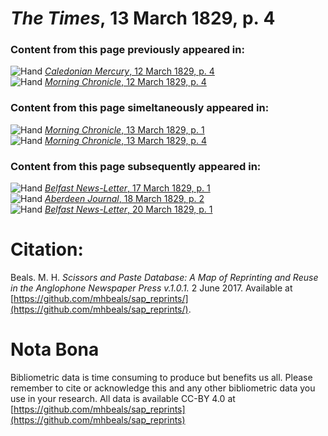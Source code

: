 # *The Times*, 13 March 1829, p. 4  
  
### Content from this page previously appeared in:  
![Hand](http://scissorsandpaste.net/wp-content/uploads/2017/06/smallhandpointer.png) [*Caledonian Mercury*, 12 March 1829, p. 4](https://mhbeals.github.io/sap_html/Caledonian-Mercury/Caledonian-Mercury-12-March-1829-p-4)  
![Hand](http://scissorsandpaste.net/wp-content/uploads/2017/06/smallhandpointer.png) [*Morning Chronicle*, 12 March 1829, p. 4](https://mhbeals.github.io/sap_html/Morning-Chronicle/Morning-Chronicle-12-March-1829-p-4)  
  
### Content from this page simeltaneously appeared in:  
![Hand](http://scissorsandpaste.net/wp-content/uploads/2017/06/smallhandpointer.png) [*Morning Chronicle*, 13 March 1829, p. 1](https://mhbeals.github.io/sap_html/Morning-Chronicle/Morning-Chronicle-13-March-1829-p-1)  
![Hand](http://scissorsandpaste.net/wp-content/uploads/2017/06/smallhandpointer.png) [*Morning Chronicle*, 13 March 1829, p. 4](https://mhbeals.github.io/sap_html/Morning-Chronicle/Morning-Chronicle-13-March-1829-p-4)  
  
### Content from this page subsequently appeared in:  
![Hand](http://scissorsandpaste.net/wp-content/uploads/2017/06/smallhandpointer.png) [*Belfast News-Letter*, 17 March 1829, p. 1](https://mhbeals.github.io/sap_html/Belfast-News-Letter/Belfast-News-Letter-17-March-1829-p-1)  
![Hand](http://scissorsandpaste.net/wp-content/uploads/2017/06/smallhandpointer.png) [*Aberdeen Journal*, 18 March 1829, p. 2](https://mhbeals.github.io/sap_html/Aberdeen-Journal/Aberdeen-Journal-18-March-1829-p-2)  
![Hand](http://scissorsandpaste.net/wp-content/uploads/2017/06/smallhandpointer.png) [*Belfast News-Letter*, 20 March 1829, p. 1](https://mhbeals.github.io/sap_html/Belfast-News-Letter/Belfast-News-Letter-20-March-1829-p-1)  


# Citation: 

Beals. M. H. *Scissors and Paste Database: A Map of Reprinting and Reuse in the Anglophone Newspaper Press v.1.0.1.* 2 June 2017. Available at [https://github.com/mhbeals/sap_reprints/](https://github.com/mhbeals/sap_reprints/). 

# Nota Bona

Bibliometric data is time consuming to produce but benefits us all. Please remember to cite or acknowledge this and any other bibliometric data you use in your research. All data is available CC-BY 4.0 at [https://github.com/mhbeals/sap_reprints](https://github.com/mhbeals/sap_reprints)